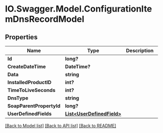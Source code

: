 # IO.Swagger.Model.ConfigurationItemDnsRecordModel
## Properties

Name | Type | Description | Notes
------------ | ------------- | ------------- | -------------
**Id** | **long?** |  | [optional] 
**CreateDateTime** | **DateTime?** |  | [optional] 
**Data** | **string** |  | [optional] 
**InstalledProductID** | **int?** |  | [optional] 
**TimeToLiveSeconds** | **int?** |  | [optional] 
**DnsType** | **string** |  | [optional] 
**SoapParentPropertyId** | **long?** |  | [optional] 
**UserDefinedFields** | [**List&lt;UserDefinedField&gt;**](UserDefinedField.md) |  | [optional] 

[[Back to Model list]](../README.md#documentation-for-models) [[Back to API list]](../README.md#documentation-for-api-endpoints) [[Back to README]](../README.md)

